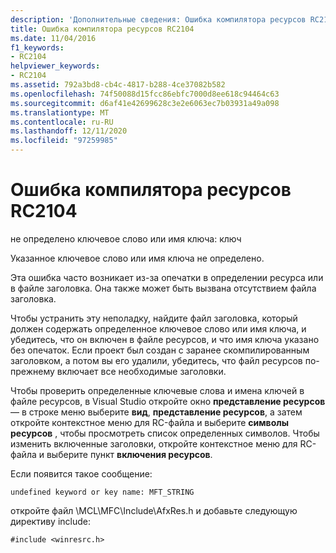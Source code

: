 ```yaml
---
description: 'Дополнительные сведения: Ошибка компилятора ресурсов RC2104'
title: Ошибка компилятора ресурсов RC2104
ms.date: 11/04/2016
f1_keywords:
- RC2104
helpviewer_keywords:
- RC2104
ms.assetid: 792a3bd8-cb4c-4817-b288-4ce37082b582
ms.openlocfilehash: 74f50088d15fcc86ebfc7000d8ee618c94464c63
ms.sourcegitcommit: d6af41e42699628c3e2e6063ec7b03931a49a098
ms.translationtype: MT
ms.contentlocale: ru-RU
ms.lasthandoff: 12/11/2020
ms.locfileid: "97259985"
---
```

# <a name="resource-compiler-error-rc2104"></a>Ошибка компилятора ресурсов RC2104

не определено ключевое слово или имя ключа: ключ

Указанное ключевое слово или имя ключа не определено.

Эта ошибка часто возникает из-за опечатки в определении ресурса или в файле заголовка. Она также может быть вызвана отсутствием файла заголовка.

Чтобы устранить эту неполадку, найдите файл заголовка, который должен содержать определенное ключевое слово или имя ключа, и убедитесь, что он включен в файле ресурсов, и что имя ключа указано без опечаток. Если проект был создан с заранее скомпилированным заголовком, а потом вы его удалили, убедитесь, что файл ресурсов по-прежнему включает все необходимые заголовки.

Чтобы проверить определенные ключевые слова и имена ключей в файле ресурсов, в Visual Studio откройте окно **представление ресурсов** — в строке меню выберите **вид**, **представление ресурсов**, а затем откройте контекстное меню для RC-файла и выберите **символы ресурсов** , чтобы просмотреть список определенных символов. Чтобы изменить включенные заголовки, откройте контекстное меню для RC-файла и выберите пункт **включения ресурсов**.

Если появится такое сообщение:

```
undefined keyword or key name: MFT_STRING
```

откройте файл \MCL\MFC\Include\AfxRes.h и добавьте следующую директиву include:

```
#include <winresrc.h>
```
